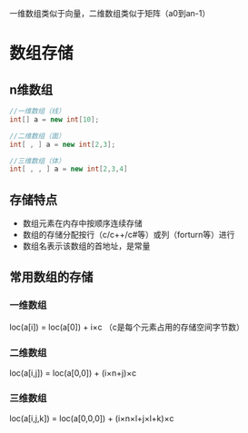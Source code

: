 一维数组类似于向量，二维数组类似于矩阵（a0到an-1）
# 数组存储
## n维数组
```c++
//一维数组（线）
int[] a = new int[10];

//二维数组（面）
int[ , ] a = new int[2,3];

//三维数组（体）
int[ , , ] a = new int[2,3,4]
```
## 存储特点
- 数组元素在内存中按顺序连续存储
- 数组的存储分配按行（c/c++/c#等）或列（forturn等）进行
- 数组名表示该数组的首地址，是常量

## 常用数组的存储
### 一维数组
loc(a[i]) = loc(a[0]) + i×c   （c是每个元素占用的存储空间字节数）

### 二维数组
loc(a[i,j]) = loc(a[0,0]) + (i×n+j)×c

### 三维数组
loc(a[i,j,k]) = loc(a[0,0,0]) + (i×n×l+j×l+k)×c
